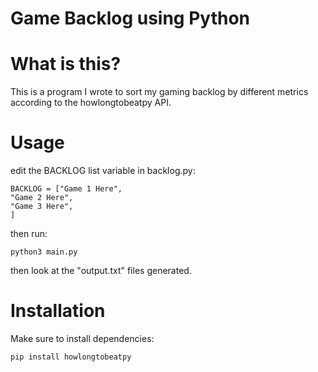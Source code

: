 # Game Backlog using Python

# What is this?

This is a program I wrote to sort my gaming backlog by different metrics according to the howlongtobeatpy API.


# Usage

edit the BACKLOG list variable in backlog.py:

```
BACKLOG = ["Game 1 Here",
"Game 2 Here",
"Game 3 Here",
]
```


then run:

```
python3 main.py
```

then look at the "output.txt" files generated.

# Installation

Make sure to install dependencies:

```
pip install howlongtobeatpy
```

